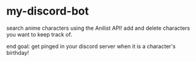 # my-discord-bot
search anime characters using the Anilist API! add and delete characters you want to keep track of.

end goal: 
get pinged in your discord server when it is a character's birthday!
